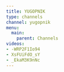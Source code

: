```yaml
---
title: YUGOPNIK
type: channels
channel: yugopnik
menu:
  main:
    parent: Channels
videos:
- -WRP2F1Io94
- XsFUiFdO_sY
- _EkaM3K9nNc
---
```

